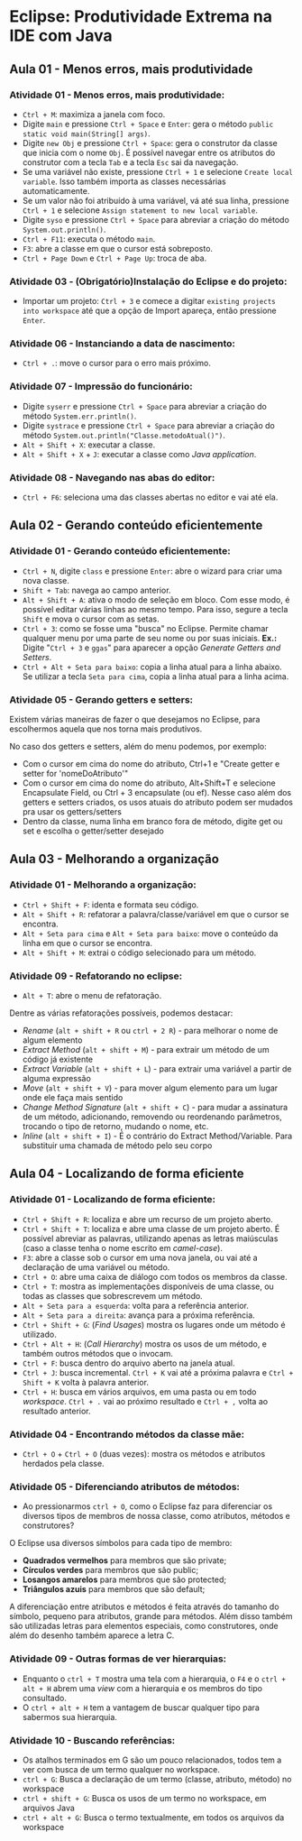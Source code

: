 # Eclipse: Produtividade Extrema na IDE com Java

## Aula 01 - Menos erros, mais produtividade

### Atividade 01 - Menos erros, mais produtividade:

- `Ctrl + M`: maximiza a janela com foco.
- Digite `main` e pressione `Ctrl + Space` e `Enter`: gera o método `public static void main(String[] args)`.
- Digite `new Obj` e pressione `Ctrl + Space`: gera o construtor da classe que inicia com o nome `Obj`. É possível navegar entre os atributos do construtor com a tecla `Tab` e a tecla `Esc` sai da navegação.
- Se uma variável não existe, pressione `Ctrl + 1` e selecione `Create local variable`. Isso também importa as classes necessárias automaticamente.
- Se um valor não foi atribuído à uma variável, vá até sua linha, pressione `Ctrl + 1` e selecione `Assign statement to new local variable`.
- Digite `syso` e pressione `Ctrl + Space` para abreviar a criação do método `System.out.println()`.
- `Ctrl + F11`: executa o método `main`.
- `F3`: abre a classe em que o cursor está sobreposto.
- `Ctrl + Page Down` e `Ctrl + Page Up`: troca de aba.

### Atividade 03 - (Obrigatório)Instalação do Eclipse e do projeto:

- Importar um projeto: `Ctrl + 3` e comece a digitar `existing projects into workspace` até que a opção de Import apareça, então pressione `Enter`.

### Atividade 06 - Instanciando a data de nascimento:

- `Ctrl + .`: move o cursor para o erro mais próximo.

### Atividade 07 - Impressão do funcionário:

- Digite `syserr` e pressione `Ctrl + Space` para abreviar a criação do método `System.err.println()`.
- Digite `systrace` e pressione `Ctrl + Space` para abreviar a criação do método `System.out.println("Classe.metodoAtual()")`.
- `Alt + Shift + X`: executar a classe.
- `Alt + Shift + X` + `J`: executar a classe como *Java application*.

### Atividade 08 - Navegando nas abas do editor:

- `Ctrl + F6`: seleciona uma das classes abertas no editor e vai até ela.

## Aula 02 - Gerando conteúdo eficientemente

### Atividade 01 - Gerando conteúdo eficientemente:

- `Ctrl + N`, digite `class` e pressione `Enter`: abre o wizard para criar uma nova classe.
- `Shift + Tab`: navega ao campo anterior.
- `Alt + Shift + A`: ativa o modo de seleção em bloco. Com esse modo, é possível editar várias linhas ao mesmo tempo. Para isso, segure a tecla `Shift` e mova o cursor com as setas.
- `Ctrl + 3`: como se fosse uma "busca" no Eclipse. Permite chamar qualquer menu por uma parte de seu nome ou por suas iniciais. **Ex.:** Digite "`Ctrl + 3` e `ggas`" para aparecer a opção *Generate Getters and Setters*.
- `Ctrl + Alt + Seta para baixo`: copia a linha atual para a linha abaixo. Se utilizar a tecla `Seta para cima`, copia a linha atual para a linha acima.

### Atividade 05 - Gerando getters e setters:

Existem várias maneiras de fazer o que desejamos no Eclipse, para escolhermos aquela que nos torna mais produtivos.

No caso dos getters e setters, além do menu podemos, por exemplo:

- Com o cursor em cima do nome do atributo, Ctrl+1 e "Create getter e setter for 'nomeDoAtributo'"
- Com o cursor em cima do nome do atributo, Alt+Shift+T e selecione Encapsulate Field, ou Ctrl + 3 encapsulate (ou ef). Nesse caso além dos getters e setters criados, os usos atuais do atributo podem ser mudados pra usar os getters/setters
- Dentro da classe, numa linha em branco fora de método, digite get ou set e escolha o getter/setter desejado

## Aula 03 - Melhorando a organização

### Atividade 01 - Melhorando a organização:

- `Ctrl + Shift + F`: identa e formata seu código.
- `Alt + Shift + R`: refatorar a palavra/classe/variável em que o cursor se encontra.
- `Alt + Seta para cima` e `Alt + Seta para baixo`: move o conteúdo da linha em que o cursor se encontra.
- `Alt + Shift + M`: extrai o código selecionado para um método.

### Atividade 09 - Refatorando no eclipse:

- `Alt + T`: abre o menu de refatoração.

Dentre as várias refatorações possíveis, podemos destacar:

- *Rename* (`alt + shift + R` ou `ctrl + 2 R`) - para melhorar o nome de algum elemento
- *Extract Method* (`alt + shift + M`) - para extrair um método de um código já existente
- *Extract Variable* (`alt + shift + L`) - para extrair uma variável a partir de alguma expressão
- *Move* (`alt + shift + V`) - para mover algum elemento para um lugar onde ele faça mais sentido
- *Change Method Signature* (`alt + shift + C`) - para mudar a assinatura de um método, adicionando, removendo ou reordenando parâmetros, trocando o tipo de retorno, mudando o nome, etc.
- *Inline* (`alt + shift + I`) - É o contrário do Extract Method/Variable. Para substituir uma chamada de método pelo seu corpo

## Aula 04 - Localizando de forma eficiente

### Atividade 01 - Localizando de forma eficiente:

- `Ctrl + Shift + R`: localiza e abre um recurso de um projeto aberto.
- `Ctrl + Shift + T`: localiza e abre uma classe de um projeto aberto. É possível abreviar as palavras, utilizando apenas as letras maiúsculas (caso a classe tenha o nome escrito em *camel-case*).
- `F3`: abre a classe sob o cursor em uma nova janela, ou vai até a declaração de uma variável ou método.
- `Ctrl + O`: abre uma caixa de diálogo com todos os membros da classe.
- `Ctrl + T`: mostra as implementações disponíveis de uma classe, ou todas as classes que sobrescrevem um método.
- `Alt + Seta para a esquerda`: volta para a referência anterior.
- `Alt + Seta para a direita`: avança para a próxima referência.
- `Ctrl + Shift + G`: (*Find Usages*) mostra os lugares onde um método é utilizado.
- `Ctrl + Alt + H`: (*Call Hierarchy*) mostra os usos de um método, e também outros métodos que o invocam.
- `Ctrl + F`: busca dentro do arquivo aberto na janela atual.
- `Ctrl + J`: busca incremental. `Ctrl + K` vai até a próxima palavra e `Ctrl + Shift + K` volta à palavra anterior.
- `Ctrl + H`: busca em vários arquivos, em uma pasta ou em todo *workspace*. `Ctrl + .` vai ao próximo resultado e `Ctrl + ,` volta ao resultado anterior.

### Atividade 04 - Encontrando métodos da classe mãe:

- `Ctrl + O` + `Ctrl + O` (duas vezes): mostra os métodos e atributos herdados pela classe.

### Atividade 05 - Diferenciando atributos de métodos:

- Ao pressionarmos `ctrl + O`, como o Eclipse faz para diferenciar os diversos tipos de membros de nossa classe, como atributos, métodos e construtores?

O Eclipse usa diversos símbolos para cada tipo de membro:
- **Quadrados vermelhos** para membros que são private;
- **Círculos verdes** para membros que são public;
- **Losangos amarelos** para membros que são protected;
- **Triângulos azuis** para membros que são default;

A diferenciação entre atributos e métodos é feita através do tamanho do símbolo, pequeno para atributos, grande para métodos. Além disso também são utilizadas letras para elementos especiais, como construtores, onde além do desenho também aparece a letra C.

### Atividade 09 - Outras formas de ver hierarquias:

- Enquanto o `ctrl + T` mostra uma tela com a hierarquia, o `F4` e o `ctrl + alt + H` abrem uma *view* com a hierarquia e os membros do tipo consultado.
- O `ctrl + alt + H` tem a vantagem de buscar qualquer tipo para sabermos sua hierarquia.

### Atividade 10 - Buscando referências:

- Os atalhos terminados em G são um pouco relacionados, todos tem a ver com busca de um termo qualquer no workspace.
- `ctrl + G`: Busca a declaração de um termo (classe, atributo, método) no workspace
- `ctrl + shift + G`: Busca os usos de um termo no workspace, em arquivos Java
- `ctrl + alt + G`: Busca o termo textualmente, em todos os arquivos da workspace
